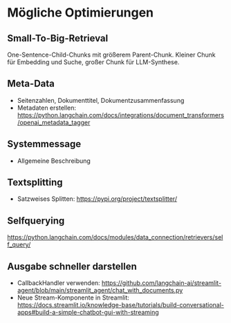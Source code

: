 # Mögliche Optimierungen
## Small-To-Big-Retrieval
One-Sentence-Child-Chunks mit größerem Parent-Chunk. Kleiner Chunk für Embedding und Suche, großer Chunk für LLM-Synthese.

## Meta-Data
- Seitenzahlen, Dokumenttitel, Dokumentzusammenfassung
- Metadaten erstellen: https://python.langchain.com/docs/integrations/document_transformers/openai_metadata_tagger
 
## Systemmessage
-  Allgemeine Beschreibung

## Textsplitting
- Satzweises Splitten: https://pypi.org/project/textsplitter/

## Selfquerying
https://python.langchain.com/docs/modules/data_connection/retrievers/self_query/

## Ausgabe schneller darstellen
- CallbackHandler verwenden: https://github.com/langchain-ai/streamlit-agent/blob/main/streamlit_agent/chat_with_documents.py
- Neue Stream-Komponente in Streamlit: https://docs.streamlit.io/knowledge-base/tutorials/build-conversational-apps#build-a-simple-chatbot-gui-with-streaming